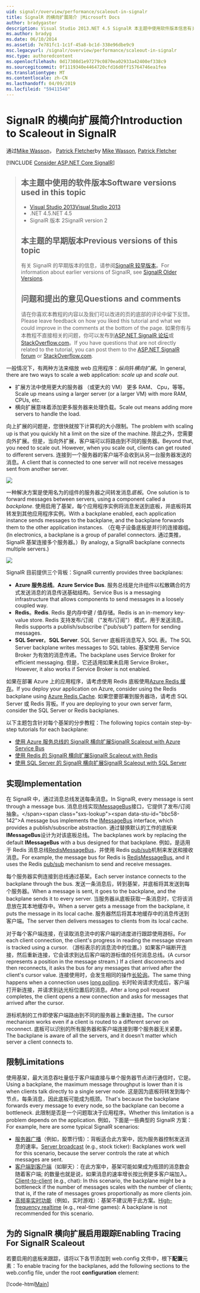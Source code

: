 ```yaml
---
uid: signalr/overview/performance/scaleout-in-signalr
title: SignalR 的横向扩展简介 |Microsoft Docs
author: bradygaster
description: Visual Studio 2013.NET 4.5 SignalR 本主题中使用软件版本信息有关早期版本的版本 2 的本主题的早期版本...
ms.author: bradyg
ms.date: 06/10/2014
ms.assetid: 7e781fc1-1c1f-45a8-bc1d-338e96dbe9c9
msc.legacyurl: /signalr/overview/performance/scaleout-in-signalr
msc.type: authoredcontent
ms.openlocfilehash: 0d17308d1e97279c0870ea02933a42400ef338c9
ms.sourcegitcommit: 0f1119340e4464720cfd16d0ff15764746ea1fea
ms.translationtype: MT
ms.contentlocale: zh-CN
ms.lasthandoff: 04/09/2019
ms.locfileid: "59411548"
---
```

# <a name="introduction-to-scaleout-in-signalr"></a><span data-ttu-id="bbc58-103">SignalR 的横向扩展简介</span><span class="sxs-lookup"><span data-stu-id="bbc58-103">Introduction to Scaleout in SignalR</span></span>

<span data-ttu-id="bbc58-104">通过[Mike Wasson](https://github.com/MikeWasson)， [Patrick Fletcher](https://github.com/pfletcher)</span><span class="sxs-lookup"><span data-stu-id="bbc58-104">by [Mike Wasson](https://github.com/MikeWasson), [Patrick Fletcher](https://github.com/pfletcher)</span></span>

[!INCLUDE [Consider ASP.NET Core SignalR](~/includes/signalr/signalr-version-disambiguation.md)]

> ## <a name="software-versions-used-in-this-topic"></a><span data-ttu-id="bbc58-105">本主题中使用的软件版本</span><span class="sxs-lookup"><span data-stu-id="bbc58-105">Software versions used in this topic</span></span>
>
>
> - [<span data-ttu-id="bbc58-106">Visual Studio 2013</span><span class="sxs-lookup"><span data-stu-id="bbc58-106">Visual Studio 2013</span></span>](https://my.visualstudio.com/Downloads?q=visual%20studio%202013)
> - <span data-ttu-id="bbc58-107">.NET 4.5</span><span class="sxs-lookup"><span data-stu-id="bbc58-107">.NET 4.5</span></span>
> - <span data-ttu-id="bbc58-108">SignalR 版本 2</span><span class="sxs-lookup"><span data-stu-id="bbc58-108">SignalR version 2</span></span>
>
>
>
> ## <a name="previous-versions-of-this-topic"></a><span data-ttu-id="bbc58-109">本主题的早期版本</span><span class="sxs-lookup"><span data-stu-id="bbc58-109">Previous versions of this topic</span></span>
>
> <span data-ttu-id="bbc58-110">有关 SignalR 的早期版本的信息，请参阅[SignalR 较早版本](../older-versions/index.md)。</span><span class="sxs-lookup"><span data-stu-id="bbc58-110">For information about earlier versions of SignalR, see [SignalR Older Versions](../older-versions/index.md).</span></span>
>
> ## <a name="questions-and-comments"></a><span data-ttu-id="bbc58-111">问题和提出的意见</span><span class="sxs-lookup"><span data-stu-id="bbc58-111">Questions and comments</span></span>
>
> <span data-ttu-id="bbc58-112">请在你喜欢本教程的内容以及我们可以改进的页的底部的评论中留下反馈。</span><span class="sxs-lookup"><span data-stu-id="bbc58-112">Please leave feedback on how you liked this tutorial and what we could improve in the comments at the bottom of the page.</span></span> <span data-ttu-id="bbc58-113">如果你有与本教程不直接相关的问题，你可以发布到[ASP.NET SignalR 论坛](https://forums.asp.net/1254.aspx/1?ASP+NET+SignalR)或[StackOverflow.com](http://stackoverflow.com/)。</span><span class="sxs-lookup"><span data-stu-id="bbc58-113">If you have questions that are not directly related to the tutorial, you can post them to the [ASP.NET SignalR forum](https://forums.asp.net/1254.aspx/1?ASP+NET+SignalR) or [StackOverflow.com](http://stackoverflow.com/).</span></span>


<span data-ttu-id="bbc58-114">一般情况下，有两种方法来缩放 web 应用程序：*纵向*并*横向扩展*。</span><span class="sxs-lookup"><span data-stu-id="bbc58-114">In general, there are two ways to scale a web application: *scale up* and *scale out*.</span></span>

- <span data-ttu-id="bbc58-115">扩展方法中使用更大的服务器 （或更大的 VM） 更多 RAM、 Cpu，等等。</span><span class="sxs-lookup"><span data-stu-id="bbc58-115">Scale up means using a larger server (or a larger VM) with more RAM, CPUs, etc.</span></span>
- <span data-ttu-id="bbc58-116">横向扩展意味着添加更多服务器来处理负载。</span><span class="sxs-lookup"><span data-stu-id="bbc58-116">Scale out means adding more servers to handle the load.</span></span>

<span data-ttu-id="bbc58-117">向上扩展的问题是，您很快就按下计算机的大小限制。</span><span class="sxs-lookup"><span data-stu-id="bbc58-117">The problem with scaling up is that you quickly hit a limit on the size of the machine.</span></span> <span data-ttu-id="bbc58-118">除此之外，您需要向外扩展。但是，当向外扩展，客户端可以将路由到不同的服务器。</span><span class="sxs-lookup"><span data-stu-id="bbc58-118">Beyond that, you need to scale out. However, when you scale out, clients can get routed to different servers.</span></span> <span data-ttu-id="bbc58-119">连接到一个服务器的客户端不会收到从另一台服务器发送的消息。</span><span class="sxs-lookup"><span data-stu-id="bbc58-119">A client that is connected to one server will not receive messages sent from another server.</span></span>

![](scaleout-in-signalr/_static/image1.png)

<span data-ttu-id="bbc58-120">一种解决方案是使用名为的组件的服务器之间转发消息*底板*。</span><span class="sxs-lookup"><span data-stu-id="bbc58-120">One solution is to forward messages between servers, using a component called a *backplane*.</span></span> <span data-ttu-id="bbc58-121">使用启用了基架，每个应用程序实例将消息发送到底板，并底板将其转发到其他应用程序实例。</span><span class="sxs-lookup"><span data-stu-id="bbc58-121">With a backplane enabled, each application instance sends messages to the backplane, and the backplane forwards them to the other application instances.</span></span> <span data-ttu-id="bbc58-122">（在电子设备底板是并行的连接器组。</span><span class="sxs-lookup"><span data-stu-id="bbc58-122">(In electronics, a backplane is a group of parallel connectors.</span></span> <span data-ttu-id="bbc58-123">通过类推，SignalR 基架连接多个服务器。）</span><span class="sxs-lookup"><span data-stu-id="bbc58-123">By analogy, a SignalR backplane connects multiple servers.)</span></span>

![](scaleout-in-signalr/_static/image2.png)

<span data-ttu-id="bbc58-124">SignalR 目前提供三个背板：</span><span class="sxs-lookup"><span data-stu-id="bbc58-124">SignalR currently provides three backplanes:</span></span>

- <span data-ttu-id="bbc58-125">**Azure 服务总线**。</span><span class="sxs-lookup"><span data-stu-id="bbc58-125">**Azure Service Bus**.</span></span> <span data-ttu-id="bbc58-126">服务总线是允许组件以松散耦合的方式发送消息的消息传送基础结构。</span><span class="sxs-lookup"><span data-stu-id="bbc58-126">Service Bus is a messaging infrastructure that allows components to send messages in a loosely coupled way.</span></span>
- <span data-ttu-id="bbc58-127">**Redis**。</span><span class="sxs-lookup"><span data-stu-id="bbc58-127">**Redis**.</span></span> <span data-ttu-id="bbc58-128">Redis 是内存中键 / 值存储。</span><span class="sxs-lookup"><span data-stu-id="bbc58-128">Redis is an in-memory key-value store.</span></span> <span data-ttu-id="bbc58-129">Redis 支持发布/订阅 （"发布/订阅"） 模式，用于发送消息。</span><span class="sxs-lookup"><span data-stu-id="bbc58-129">Redis supports a publish/subscribe ("pub/sub") pattern for sending messages.</span></span>
- <span data-ttu-id="bbc58-130">**SQL Server**。</span><span class="sxs-lookup"><span data-stu-id="bbc58-130">**SQL Server**.</span></span> <span data-ttu-id="bbc58-131">SQL Server 底板将消息写入 SQL 表。</span><span class="sxs-lookup"><span data-stu-id="bbc58-131">The SQL Server backplane writes messages to SQL tables.</span></span> <span data-ttu-id="bbc58-132">基架使用 Service Broker 为有效的消息传递。</span><span class="sxs-lookup"><span data-stu-id="bbc58-132">The backplane uses Service Broker for efficient messaging.</span></span> <span data-ttu-id="bbc58-133">但是，它还适用如果未启用 Service Broker。</span><span class="sxs-lookup"><span data-stu-id="bbc58-133">However, it also works if Service Broker is not enabled.</span></span>

<span data-ttu-id="bbc58-134">如果在部署 Azure 上的应用程序，请考虑使用 Redis 底板使用[Azure Redis 缓存](https://azure.microsoft.com/services/cache/)。</span><span class="sxs-lookup"><span data-stu-id="bbc58-134">If you deploy your application on Azure, consider using the Redis backplane using [Azure Redis Cache](https://azure.microsoft.com/services/cache/).</span></span> <span data-ttu-id="bbc58-135">如果您要部署到服务器场，请考虑 SQL Server 或 Redis 背板。</span><span class="sxs-lookup"><span data-stu-id="bbc58-135">If you are deploying to your own server farm, consider the SQL Server or Redis backplanes.</span></span>

<span data-ttu-id="bbc58-136">以下主题包含针对每个基架的分步教程：</span><span class="sxs-lookup"><span data-stu-id="bbc58-136">The following topics contain step-by-step tutorials for each backplane:</span></span>

- [<span data-ttu-id="bbc58-137">使用 Azure 服务总线的 SignalR 横向扩展</span><span class="sxs-lookup"><span data-stu-id="bbc58-137">SignalR Scaleout with Azure Service Bus</span></span>](scaleout-with-windows-azure-service-bus.md)
- [<span data-ttu-id="bbc58-138">使用 Redis 的 SignalR 横向扩展</span><span class="sxs-lookup"><span data-stu-id="bbc58-138">SignalR Scaleout with Redis</span></span>](scaleout-with-redis.md)
- [<span data-ttu-id="bbc58-139">使用 SQL Server 的 SignalR 横向扩展</span><span class="sxs-lookup"><span data-stu-id="bbc58-139">SignalR Scaleout with SQL Server</span></span>](scaleout-with-sql-server.md)

## <a name="implementation"></a><span data-ttu-id="bbc58-140">实现</span><span class="sxs-lookup"><span data-stu-id="bbc58-140">Implementation</span></span>

<span data-ttu-id="bbc58-141">在 SignalR 中，通过消息总线发送每条消息。</span><span class="sxs-lookup"><span data-stu-id="bbc58-141">In SignalR, every message is sent through a message bus.</span></span> <span data-ttu-id="bbc58-142">消息总线实现[IMessageBus](https://msdn.microsoft.com/library/microsoft.aspnet.signalr.messaging.imessagebus(v=vs.100).aspx)接口，它提供了发布/订阅抽象。</span><span class="sxs-lookup"><span data-stu-id="bbc58-142">A message bus implements the [IMessageBus](https://msdn.microsoft.com/library/microsoft.aspnet.signalr.messaging.imessagebus(v=vs.100).aspx) interface, which provides a publish/subscribe abstraction.</span></span> <span data-ttu-id="bbc58-143">通过替换默认的工作的底板来**IMessageBus**设计为对该底板总线。</span><span class="sxs-lookup"><span data-stu-id="bbc58-143">The backplanes work by replacing the default **IMessageBus** with a bus designed for that backplane.</span></span> <span data-ttu-id="bbc58-144">例如，是适用于 Redis 消息总线[RedisMessageBus](https://msdn.microsoft.com/library/microsoft.aspnet.signalr.redis.redismessagebus(v=vs.100).aspx)，并使用 Redis [pub/sub](http://redis.io/topics/pubsub)机制来发送和接收消息。</span><span class="sxs-lookup"><span data-stu-id="bbc58-144">For example, the message bus for Redis is [RedisMessageBus](https://msdn.microsoft.com/library/microsoft.aspnet.signalr.redis.redismessagebus(v=vs.100).aspx), and it uses the Redis [pub/sub](http://redis.io/topics/pubsub) mechanism to send and receive messages.</span></span>

<span data-ttu-id="bbc58-145">每个服务器实例连接到总线通过基架。</span><span class="sxs-lookup"><span data-stu-id="bbc58-145">Each server instance connects to the backplane through the bus.</span></span> <span data-ttu-id="bbc58-146">发送一条消息后，转到基架，并底板将其发送到每个服务器。</span><span class="sxs-lookup"><span data-stu-id="bbc58-146">When a message is sent, it goes to the backplane, and the backplane sends it to every server.</span></span> <span data-ttu-id="bbc58-147">当服务器从底板获取一条消息时，它将该消息放在其本地缓存中。</span><span class="sxs-lookup"><span data-stu-id="bbc58-147">When a server gets a message from the backplane, it puts the message in its local cache.</span></span> <span data-ttu-id="bbc58-148">服务器然后将其本地缓存中的消息传送到客户端。</span><span class="sxs-lookup"><span data-stu-id="bbc58-148">The server then delivers messages to clients from its local cache.</span></span>

<span data-ttu-id="bbc58-149">对于每个客户端连接，在读取消息流中的客户端的进度进行跟踪使用游标。</span><span class="sxs-lookup"><span data-stu-id="bbc58-149">For each client connection, the client's progress in reading the message stream is tracked using a cursor.</span></span> <span data-ttu-id="bbc58-150">（游标表示的消息流中的位置。）如果客户端断开连接，然后重新连接，它会请求到达后客户端的游标值的任何消息总线。</span><span class="sxs-lookup"><span data-stu-id="bbc58-150">(A cursor represents a position in the message stream.) If a client disconnects and then reconnects, it asks the bus for any messages that arrived after the client's cursor value.</span></span> <span data-ttu-id="bbc58-151">连接使用时，会发生相同的操作[长轮询](../getting-started/introduction-to-signalr.md#transports)。</span><span class="sxs-lookup"><span data-stu-id="bbc58-151">The same thing happens when a connection uses [long polling](../getting-started/introduction-to-signalr.md#transports).</span></span> <span data-ttu-id="bbc58-152">长时轮询请求完成后，客户端打开新连接，并请求到达光标位置后的消息。</span><span class="sxs-lookup"><span data-stu-id="bbc58-152">After a long poll request completes, the client opens a new connection and asks for messages that arrived after the cursor.</span></span>

<span data-ttu-id="bbc58-153">游标机制的工作即使客户端路由到不同的服务器上重新连接。</span><span class="sxs-lookup"><span data-stu-id="bbc58-153">The cursor mechanism works even if a client is routed to a different server on reconnect.</span></span> <span data-ttu-id="bbc58-154">底板可以识别的所有服务器和客户端连接到哪个服务器无关紧要。</span><span class="sxs-lookup"><span data-stu-id="bbc58-154">The backplane is aware of all the servers, and it doesn't matter which server a client connects to.</span></span>

## <a name="limitations"></a><span data-ttu-id="bbc58-155">限制</span><span class="sxs-lookup"><span data-stu-id="bbc58-155">Limitations</span></span>

<span data-ttu-id="bbc58-156">使用基架，最大消息吞吐量低于客户端直接与单个服务器节点进行通信时，它是。</span><span class="sxs-lookup"><span data-stu-id="bbc58-156">Using a backplane, the maximum message throughput is lower than it is when clients talk directly to a single server node.</span></span> <span data-ttu-id="bbc58-157">这是因为底板将转发到每个节点，每条消息，因此底板可能成为瓶颈。</span><span class="sxs-lookup"><span data-stu-id="bbc58-157">That's because the backplane forwards every message to every node, so the backplane can become a bottleneck.</span></span> <span data-ttu-id="bbc58-158">此限制是否是一个问题取决于应用程序。</span><span class="sxs-lookup"><span data-stu-id="bbc58-158">Whether this limitation is a problem depends on the application.</span></span> <span data-ttu-id="bbc58-159">例如，下面是一些典型的 SignalR 方案：</span><span class="sxs-lookup"><span data-stu-id="bbc58-159">For example, here are some typical SignalR scenarios:</span></span>

- <span data-ttu-id="bbc58-160">[服务器广播](../getting-started/tutorial-server-broadcast-with-signalr.md)（例如，股票行情）：背板适合此方案中，因为服务器控制发送消息的速率。</span><span class="sxs-lookup"><span data-stu-id="bbc58-160">[Server broadcast](../getting-started/tutorial-server-broadcast-with-signalr.md) (e.g., stock ticker): Backplanes work well for this scenario, because the server controls the rate at which messages are sent.</span></span>
- <span data-ttu-id="bbc58-161">[客户端到客户端](../getting-started/tutorial-getting-started-with-signalr.md)（如聊天）：在此方案中，基架可能如果成为瓶颈的消息数会随着客户端; 的数量也就是说，如果消息的速率增长按比例更多客户端加入。</span><span class="sxs-lookup"><span data-stu-id="bbc58-161">[Client-to-client](../getting-started/tutorial-getting-started-with-signalr.md) (e.g., chat): In this scenario, the backplane might be a bottleneck if the number of messages scales with the number of clients; that is, if the rate of messages grows proportionally as more clients join.</span></span>
- <span data-ttu-id="bbc58-162">[高频率实时功能](../getting-started/tutorial-high-frequency-realtime-with-signalr.md)（例如，实时游戏）：基架不建议用于此方案。</span><span class="sxs-lookup"><span data-stu-id="bbc58-162">[High-frequency realtime](../getting-started/tutorial-high-frequency-realtime-with-signalr.md) (e.g., real-time games): A backplane is not recommended for this scenario.</span></span>

## <a name="enabling-tracing-for-signalr-scaleout"></a><span data-ttu-id="bbc58-163">为的 SignalR 横向扩展启用跟踪</span><span class="sxs-lookup"><span data-stu-id="bbc58-163">Enabling Tracing For SignalR Scaleout</span></span>

<span data-ttu-id="bbc58-164">若要启用的底板来跟踪，请将以下各节添加到 web.config 文件中，根下**配置**元素：</span><span class="sxs-lookup"><span data-stu-id="bbc58-164">To enable tracing for the backplanes, add the following sections to the web.config file, under the root **configuration** element:</span></span>

[!code-html[Main](scaleout-in-signalr/samples/sample1.html)]
